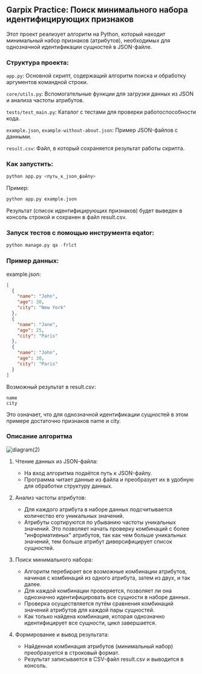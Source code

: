 ## Garpix Practice: Поиск минимального набора идентифицирующих признаков

Этот проект реализует алгоритм на Python, который находит минимальный набор признаков (атрибутов), необходимых для однозначной идентификации сущностей в JSON-файле.

### Структура проекта:

  `app.py`: Основной скрипт, содержащий алгоритм поиска и обработку аргументов командной строки.
  
  `core/utils.py`: Вспомогательные функции для загрузки данных из JSON и анализа частоты атрибутов.
  
  `tests/test_main.py`: Каталог с тестами для проверки работоспособности кода.
  
  `example.json`,  `example-without-about.json`:  Пример  JSON-файлов  с  данными.
  
  `result.csv`: Файл,  в  который  сохраняется  результат  работы  скрипта.

### Как запустить:

```python
python app.py <путь_к_json_файлу>
```
    

  Пример:

  ```python
  python app.py example.json
  ```
  

  Результат (список идентифицирующих признаков) будет выведен в консоль строкой и сохранен в файл result.csv.

### Запуск тестов с помощью инструмента eqator:

```python
python manage.py qa -frlct
```


### Пример данных:

example.json:

```json
[
  {
    "name": "John",
    "age": 30,
    "city": "New York"
  },
  {
    "name": "Jane",
    "age": 25,
    "city": "Paris"
  },
  {
    "name": "John",
    "age": 30,
    "city": "Paris"
  }
]
```


Возможный  результат  в  result.csv:

```
name
city
```

Это  означает,  что  для  однозначной  идентификации  сущностей  в  этом  примере  достаточно  признаков  name  и  city. 

### Описание алгоритма

![diagram(2)](https://github.com/user-attachments/assets/5517cdff-a219-4b9b-8825-e1e139e5146e)

1. Чтение данных из JSON-файла:
   - На вход алгоритма подаётся путь к JSON-файлу.
   - Программа читает данные из файла и преобразует их в удобную для обработки структуру данных.

2. Анализ частоты атрибутов:
   - Для каждого атрибута в наборе данных подсчитывается количество его уникальных значений.
   - Атрибуты сортируются по убыванию частоты уникальных значений. Это позволяет начать проверку комбинаций с более "информативных" атрибутов, так как чем больше уникальных значений, тем больше атрибут диверсифицирует список сущностей.

3. Поиск минимального набора:
   - Алгоритм перебирает все возможные комбинации атрибутов, начиная с комбинаций из одного атрибута, затем из двух, и так далее.
   - Для каждой комбинации проверяется, позволяет ли она однозначно идентифицировать  все сущности в наборе  данных.
   - Проверка осуществляется путём сравнения комбинаций значений атрибутов для каждой пары сущностей.
   - Как только найдена комбинация, которая однозначно идентифицирует все сущности, цикл завершается.

4. Формирование и вывод результата:
   -  Найденная комбинация атрибутов (минимальный  набор) преобразуется в строковый  формат.
   -  Результат записывается в CSV-файл result.csv и выводится в консоль.
